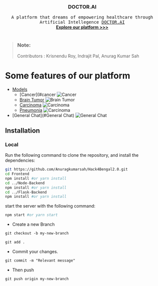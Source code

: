 <p align="center">
  <h3 align="center">DOCTOR.AI</h3>

  <p align="center">
    <samp>A platform that dreams of empowering healthcare through Artificial Intellegence <a href="https://doctor-ai-frontend.vercel.app/">DOCTOR.AI</a></samp>
    <br />
    <a href="#routes"><strong>Explore our platform >>></strong></a>
    <br />
    <br />
  </p>
  
</p>

> ### Note:
> Contributors : Krisnendu Roy, Indrajit Pal, Anurag Kumar Sah

<h1> Some features of our platform </h1>

- [Models](#Models)
  - [Cancer](#cancer
  ![Cancer](https://i.imgur.com/NbTta3p.png)
  - [Brain Tumor](#brain_tumor)
    ![Brain Tumor](https://i.imgur.com/hhmZult.png)
  - [Carcinoma](#Carcinoma)
    ![Carcinoma](https://i.imgur.com/LkkBtXv.png)
  - [Pneumonia](#Carcinoma)
    ![Carcinoma](https://i.imgur.com/SFbvIjl.png)
- [General Chat](#General Chat)
    ![General Chat](https://i.imgur.com/mNZWR9i.png)


## Installation

### Local
Run the following command to clone the repository, and install the dependencies:

```sh
git https://github.com/Anuragkumarsah/Hack4Bengal2.0.git
cd Frontend
npm install #or yarn install
cd ../Node-Backend
npm install #or yarn install
cd ../Flask-Backend
npm install #or yarn install
```

start the server with the following command:

```sh
npm start #or yarn start
```
- Create a new Branch

```markdown
git checkout -b my-new-branch
```

```markdown
git add .
```
- Commit your changes.

```markdown
git commit -m "Relevant message"
```
- Then push 
```markdown
git push origin my-new-branch
```

